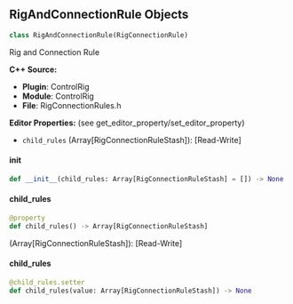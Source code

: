 ## RigAndConnectionRule Objects

```python
class RigAndConnectionRule(RigConnectionRule)
```

Rig and Connection Rule

**C++ Source:**

- **Plugin**: ControlRig
- **Module**: ControlRig
- **File**: RigConnectionRules.h

**Editor Properties:** (see get_editor_property/set_editor_property)

- ``child_rules`` (Array[RigConnectionRuleStash]):  [Read-Write]

<a id="unreal.RigAndConnectionRule.__init__"></a>

#### __init__

```python
def __init__(child_rules: Array[RigConnectionRuleStash] = []) -> None
```

<a id="unreal.RigAndConnectionRule.child_rules"></a>

#### child_rules

```python
@property
def child_rules() -> Array[RigConnectionRuleStash]
```

(Array[RigConnectionRuleStash]):  [Read-Write]

<a id="unreal.RigAndConnectionRule.child_rules"></a>

#### child_rules

```python
@child_rules.setter
def child_rules(value: Array[RigConnectionRuleStash]) -> None
```

<a id="unreal.RigOrConnectionRule"></a>